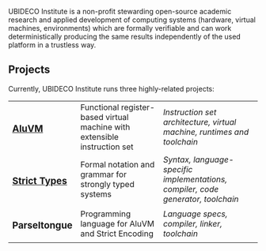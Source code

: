 UBIDECO Institute is a non-profit stewarding open-source academic research and applied development of computing systems (hardware, virtual machines, environments) which are formally verifiable and can work deterministically producing the same results independently of the used platform in a trustless way.

## Projects

Currently, UBIDECO Institute runs three highly-related projects:

<table data-view="cards"><tbody><tr><td><h3><a href="https://app.gitbook.com/o/-MO35HartFKtUgrkgzLy/s/-MdUUOAyT-Nw8wDf9HPZ/">AluVM</a></h3></td><td>Functional register-based virtual machine with extensible instruction set</td><td><em>Instruction set architecture, virtual machine, runtimes and toolchain</em></td></tr><tr><td><h3><a href="https://app.gitbook.com/o/-MO35HartFKtUgrkgzLy/s/-McPRmdXp1jTEY27B57G/">Strict Types</a></h3></td><td>Formal notation and grammar for strongly typed systems</td><td><em>Syntax, language-specific implementations, compiler, code generator, toolchain</em></td></tr><tr><td><h3>Parseltongue</h3></td><td>Programming language for AluVM and Strict Encoding</td><td><em>Language specs, compiler, linker, toolchain</em></td></tr></tbody></table>
